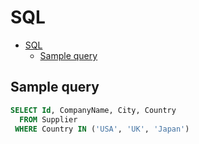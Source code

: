 # SQL

<!--ts-->
* [SQL](sql.md#sql)
   * [Sample query](sql.md#sample-query)

<!-- Added by: runner, at: Tue May 25 13:04:16 UTC 2021 -->

<!--te-->

## Sample query

```sql
SELECT Id, CompanyName, City, Country
  FROM Supplier
 WHERE Country IN ('USA', 'UK', 'Japan')
```
